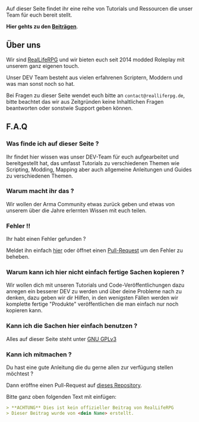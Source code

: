 Auf dieser Seite findet ihr eine reihe von Tutorials und Ressourcen die unser Team für euch bereit stellt.

**Hier gehts zu den [Beiträgen](topics)**.

## Über uns

Wir sind [RealLifeRPG](https://www.realliferpg.de) und wir bieten euch seit 2014 modded Roleplay mit unserem ganz eigenen touch.

Unser DEV Team besteht aus vielen erfahrenen Scriptern, Moddern und was man sonst noch so hat.

Bei Fragen zu dieser Seite wendet euch bitte an `contact@realliferpg.de`, bitte beachtet das wir aus Zeitgründen keine Inhaltlichen Fragen beantworten oder sonstwie Support geben können.

## F.A.Q

### Was finde ich auf dieser Seite ?

Ihr findet hier wissen was unser DEV-Team für euch aufgearbeitet und bereitgestellt hat, das umfasst Tutorials zu verschiedenen Themen wie Scripting, Modding, Mapping aber auch allgemeine Anleitungen und Guides zu verschiedenen Themen.

### Warum macht ihr das ?

Wir wollen der Arma Community etwas zurück geben und etwas von unserem über die Jahre erlernten Wissen mit euch teilen.

### Fehler !!

Ihr habt einen Fehler gefunden ?

Meldet ihn einfach [hier](https://github.com/A3ReallifeRPG/A3ReallifeRPG.github.io/issues) oder öffnet einen [Pull-Request](https://github.com/A3ReallifeRPG/A3ReallifeRPG.github.io/pulls) um den Fehler zu beheben.

### Warum kann ich hier nicht einfach fertige Sachen kopieren ?

Wir wollen dich mit unseren Tutorials und Code-Veröffentlichungen dazu anregen ein besserer DEV zu werden und über deine Probleme nach zu denken, dazu geben wir dir Hilfen, in den wenigsten Fällen werden wir komplette fertige "Produkte" veröffentlichen die man einfach nur noch kopieren kann.

### Kann ich die Sachen hier einfach benutzen ?

Alles auf dieser Seite steht unter [GNU GPLv3](https://github.com/A3ReallifeRPG/a3realliferpg.github.io/blob/master/LICENSE)

### Kann ich mitmachen ?

Du hast eine gute Anleitung die du gerne allen zur verfügung stellen möchtest ?

Dann eröffne einen Pull-Request auf [dieses Repository](https://github.com/A3ReallifeRPG/A3ReallifeRPG.github.io).

Bitte ganz oben folgenden Text mit einfügen:

```markdown
> **ACHTUNG** Dies ist kein offizieller Beitrag von RealLifeRPG
> Dieser Beitrag wurde von <dein Name> erstellt.
```


